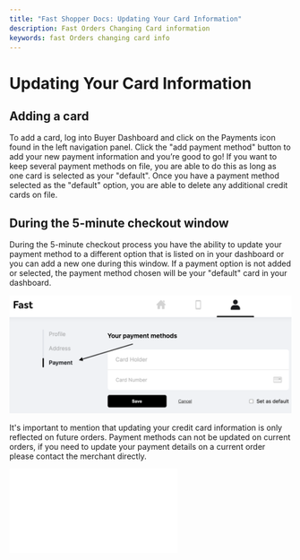 ```yaml
---
title: "Fast Shopper Docs: Updating Your Card Information"
description: Fast Orders Changing Card information
keywords: fast Orders changing card info
---
```


# Updating Your Card Information

## Adding a card

To add a card, log into Buyer Dashboard and click on the Payments icon found in the left navigation panel. Click the "add payment method" button to add your new payment information and you’re good to go! If you want to keep several payment methods on file, you are able to do this as long as one card is selected as your "default". Once you have a payment method selected as the "default" option, you are able to delete any additional credit cards on file.

## During the 5-minute checkout window

During the 5-minute checkout process you have the ability to update your payment method to a different option that is listed on in your dashboard or you can add a new one during this window. If a payment option is not added or selected, the payment method chosen will be your "default" card in your dashboard.

<img alt="payment method side bar option" src="./images/payment-methods.png"/>

It's important to mention that updating your credit card information is only reflected on future orders. Payment methods can not be updated on current orders, if you need to update your payment details on a current order please contact the merchant directly.

<embed src="/reusables/security/_data_privacy_delete_account.md" />
